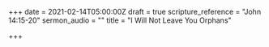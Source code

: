 +++
date = 2021-02-14T05:00:00Z
draft = true
scripture_reference = "John 14:15-20"
sermon_audio = ""
title = "I Will Not Leave You Orphans"

+++
